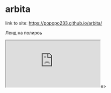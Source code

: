 # arbita
link to site: https://popopo233.github.io/arbita/

Ленд на полироь
<iframe src="http://xshopcart.com/form/?off=aybqcE5y&lnk=14972&m=abf802d470&language=ru&country=RU&select=countrySelect" ></iframe>e>
